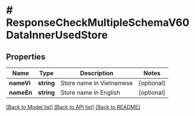 # # ResponseCheckMultipleSchemaV60DataInnerUsedStore

## Properties

Name | Type | Description | Notes
------------ | ------------- | ------------- | -------------
**nameVi** | **string** | Store name in Vietnamese | [optional]
**nameEn** | **string** | Store name in English | [optional]

[[Back to Model list]](../../README.md#models) [[Back to API list]](../../README.md#endpoints) [[Back to README]](../../README.md)

